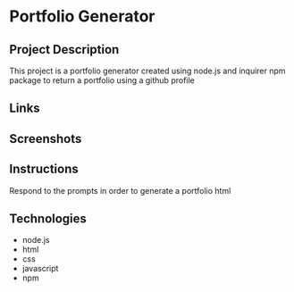 # Portfolio Generator
## Project Description
This project is a portfolio generator created using node.js and inquirer npm package to return a portfolio using a github profile
## Links

## Screenshots

## Instructions
Respond to the prompts in order to generate a portfolio html
## Technologies
- node.js
- html
- css
- javascript
- npm